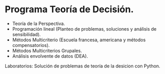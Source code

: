 # Programa Teoría de Decisión. 

- Teoría de la Perspectiva. 
- Programación lineal (Planteo de problemas, soluciones y análisis de sensibilidad). 
- Métodos Multicriterio (Escuela francesa, americana y métodos compensatorios). 
- Métodos Multicriterios Grupales. 
- Análisis envolvente de datos (DEA).

Laboratorios: Solución de problemas de teoría de la desicion con Python.

